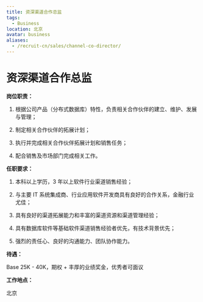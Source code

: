 ```yaml
---
title: 资深渠道合作总监
tags:
  - Business
location: 北京
avatar: business
aliases:
  - /recruit-cn/sales/channel-co-director/
---
```


# 资深渠道合作总监

**岗位职责：**

1. 根据公司产品（分布式数据库）特性，负责相关合作伙伴的建立、维护、发展与管理；

2. 制定相关合作伙伴的拓展计划；

3. 执行并完成相关合作伙伴拓展计划和销售任务；

4. 配合销售及市场部门完成相关工作。

**任职要求：**

1. 本科以上学历，3 年以上软件行业渠道销售经验；

2. 与主要 IT 系统集成商、行业应用软件开发商具有良好的合作关系，金融行业尤佳；

3. 具有良好的渠道拓展能力和丰富的渠道资源和渠道管理经验；

4. 具有数据库软件等基础软件渠道销售经验者优先，有技术背景优先；

5. 强烈的责任心、良好的沟通能力、团队协作能力。

**待遇：**

Base 25K - 40K，期权 + 丰厚的业绩奖金，优秀者可面议

**工作地点：**

北京
